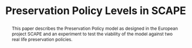 ---
abstract: This paper describes the Preservation Policy model as designed in the European
  project SCAPE and an experiment to test the viability of the model against two real
  life preservation policies.
creators:
- Jones, Catherine
- Bechhofer, Sean
- Elstrøm, Gry
- Sierman, Barbara
date: null
document_url: https://services.phaidra.univie.ac.at/api/object/o:378055/download
grand_parent: iPRES
institutions: []
keywords:
- digital preservation
- policies
- watch
- planning
- lisbon
landing_page_url: https://phaidra.univie.ac.at/o:378055
language: eng
layout: publication
license: CC BY-SA 2.0 AT
notes_url: null
parent: iPRES 2013
presentation_url: null
publication_type: paper
size: 657206
source_name: iPRES
title: Preservation Policy Levels in SCAPE
year: 2013
---